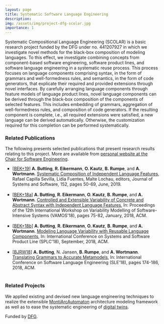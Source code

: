 ```yaml
---
layout: page
title: Systematic Software Language Engineering
description: 
img: /assets/img/project-dfg-scolar.jpg
importance: 1
---
```


Systematic Compositional Language Engineering (SCOLAR) is a basic research project funded by the DFG under no. 441207927 in which we investigate novel methods for the black-box composition of modeling languages. 
To this effect, we investigate combining concepts from component-based software engineering, software product lines, and software language engineering in a systematic reuse process.
This process focuses on language components comprising syntax, in the form of grammars and well-formedness rules, and semantics, in the form of code generators, that explicate their required and provided extensions through novel interfaces. 
By carefully arranging language components through feature models of language product lines, novel language components can be derived through the black-box composition of the components of selected features. 
This includes embedding of grammars, aggregation of well-formedness rules, and composition of code generators. 
If the resulting component is complete, i.e., all required extensions were satisfied, a new language can be derived automatically. 
Otherwise, the customization required for this completion can be performed systematically.

### Related Publications

The following presents selected publications that present research results relating to this project. More are available from <a href="https://www.se-rwth.de/staff/wortmann/">personal website at the Chair for Software Engineering</a>.

<ul style="list-style-type: square;">
<li>
[<a target="_blank" href="http://www.se-rwth.de/publications/browser/bibtexbrowser.php?key=BEK%2B19&amp;bib=..%2F..%2Fpublications%2Fbibtex%2FMASTERDATEI.bib">BEK+19</a>] <span class="bibauthor"><strong>A. Butting</strong>, <strong>R. Eikermann</strong>, <strong>O. Kautz</strong>, <strong>B. Rumpe</strong>, and <strong>A. Wortmann</strong></span>.  <a target="_blank" href="http://www.se-rwth.de/publications/Systematic-Composition-of-Independent-Language-Features.pdf"><span class="bibtitle">Systematic Composition of Independent Language Features</span></a>, <span class="bibbooktitle"> Rafael Capilla Sevilla, Lidia Fuentes, Malte Lochau, editors, Journal of Systems and Software</span>, 152, pages 50-69, June, 2019.<span class="Z3988" title="ctx_ver=Z39.88-2004&amp;rft_val_fmt=info%3Aofi%2Ffmt%3Akev%3Amtx%3Ajournal&amp;rft.atitle=Systematic+Composition+of+Independent+Language+Features&amp;rft.jtitle=Journal+of+Systems+and+Software&amp;rft.volume=152&amp;rft.issue=&amp;rft.pub=Elsevier&amp;rft_id=http%3A%2F%2Fwww.se-rwth.de%2Fpublications%2FSystematic-Composition-of-Independent-Language-Features.pdf&amp;rfr_id=info%3Asid%2Fwww.se-rwth.de%3A..%2F..%2Fpublications%2Fbibtex%2FMASTERDATEI.bib%3B..%2F..%2Fstaff%2Fwortmann%2Flocal.bib&amp;rft.date=2019&amp;rft.au=Arvid+Butting&amp;rft.au=Robert+Eikermann&amp;rft.au=Oliver+Kautz&amp;rft.au=Bernhard+Rumpe&amp;rft.au=Andreas+Wortmann"></span>
</li>
<br/>

<li>
[<a target="_blank" href="http://www.se-rwth.de/publications/browser/bibtexbrowser.php?key=BEK%2B18a&amp;bib=..%2F..%2Fpublications%2Fbibtex%2FMASTERDATEI.bib">BEK+18a</a>] <span class="bibauthor"><strong>A. Butting</strong>, <strong>R. Eikermann</strong>, <strong>O. Kautz</strong>, <strong>B. Rumpe</strong>, and <strong>A. Wortmann</strong></span>.  <a target="_blank" href="http://www.se-rwth.de/publications/Controlled-and-Extensible-Variability-of-Concrete-and-Abstract-Syntax-with-Independent-Language-Features.pdf"><span class="bibtitle">Controlled and Extensible Variability of Concrete and Abstract Syntax with Independent Language Features</span></a>, <span class="bibbooktitle">In: Proceedings of the 12th International Workshop on Variability Modelling of Software-Intensive Systems (VAMOS'18)</span>, pages 75-82, January, 2018, <span class="bibpublisher">ACM</span>.
</li>
<br/>

<li>
[<a target="_blank" href="http://www.se-rwth.de/publications/browser/bibtexbrowser.php?key=BEK%2B18b&amp;bib=..%2F..%2Fpublications%2Fbibtex%2FMASTERDATEI.bib">BEK+18b</a>] <span class="bibauthor"><strong>A. Butting</strong>, <strong>R. Eikermann</strong>, <strong>O. Kautz</strong>, <strong>B. Rumpe</strong>, and <strong>A. Wortmann</strong></span>.  <a target="_blank" href="http://www.se-rwth.de/publications/Modeling-Language-Variability-with-Reusable-Language-Components.pdf"><span class="bibtitle">Modeling Language Variability with Reusable Language Components</span></a>, <span class="bibbooktitle">In: International Conference on Systems and Software Product Line (SPLC'18)</span>, September, 2018, <span class="bibpublisher">ACM</span>.
</li>
<br/>

<li>
[<a target="_blank" href="http://www.se-rwth.de/publications/browser/bibtexbrowser.php?key=BJRW18&amp;bib=..%2F..%2Fpublications%2Fbibtex%2FMASTERDATEI.bib">BJRW18</a>] <span class="bibauthor"><strong>A. Butting</strong>, N. Jansen, <strong>B. Rumpe</strong>, and <strong>A. Wortmann</strong></span>.  <a target="_blank" href="http://www.se-rwth.de/publications/Translating-Grammars-to-Accurate-Metamodels.pdf"><span class="bibtitle">Translating Grammars to Accurate Metamodels</span></a>, <span class="bibbooktitle">In: International Conference on Software Language Engineering (SLE'18)</span>, pages 174-186, 2018, <span class="bibpublisher">ACM</span>.
</li>
<br/>

</ul>

### Related Projects

We applied existing and devised new language engineering techniques to realize the extensible [MontiArcAutomaton](../montiarcautomaton) architecture modeling framework as well as to ease the systematic engineering of [digital twins](../digital-twins). 

Funded by [DFG](https://gepris.dfg.de/gepris/projekt/441207927?context=projekt&task=showDetail&id=441207927&).